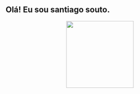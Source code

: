 ## Olá! Eu sou santiago souto.

<div align="center">
  <a href="[https://github.com/rafaballerini](https://github.com/SantiagoAcademico)">
  
  <img height="180em" src="https://github-readme-stats.vercel.app/api/top-langs/?username=SantiagoAcademico&layout=compact&langs_count=7&theme=radical"/>
</div>
